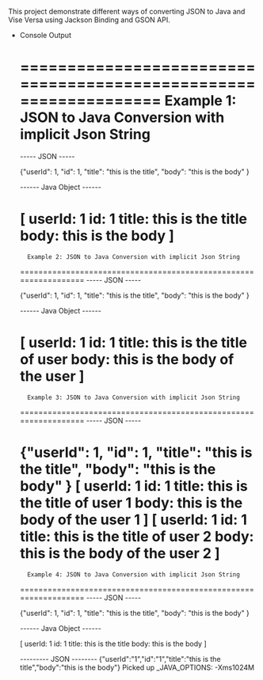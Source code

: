 This project demonstrate different ways of converting JSON to Java and Vise Versa using Jackson Binding and GSON API.

* Console Output

	=================================================================
    Example 1: JSON to Java Conversion with implicit Json String
	=================================================================
	----- JSON -----
	
	{"userId": 1, "id": 1, "title": "this is the title", "body": "this is the body" }
	
	------ Java Object ------
	
	[
	 userId: 1
	 id: 1
	 title: this is the title
	 body: this is the body
	]
	=================================================================
	    Example 2: JSON to Java Conversion with implicit Json String
	=================================================================
	----- JSON -----
	
	{"userId": 1, "id": 1, "title": "this is the title", "body": "this is the body" }
	
	------ Java Object ------
	
	[
	 userId: 1
	 id: 1
	 title: this is the title of user
	 body: this is the body of the user
	]
	=================================================================
	    Example 3: JSON to Java Conversion with implicit Json String
	=================================================================
	----- JSON -----
	
	{"userId": 1, "id": 1, "title": "this is the title", "body": "this is the body" }
	[
	 userId: 1
	 id: 1
	 title: this is the title of user 1
	 body: this is the body of the user 1
	]
	[
	 userId: 1
	 id: 1
	 title: this is the title of user 2
	 body: this is the body of the user 2
	]
	=================================================================
	    Example 4: JSON to Java Conversion with implicit Json String
	=================================================================
	----- JSON -----
	
	{"userId": 1, "id": 1, "title": "this is the title", "body": "this is the body" }
	
	------ Java Object ------
	
	[
	 userId: 1
	 id: 1
	 title: this is the title
	 body: this is the body
	]
	
	--------- JSON --------
	{"userId":"1","id":"1","title":"this is the title","body":"this is the body"}
	Picked up _JAVA_OPTIONS: -Xms1024M
